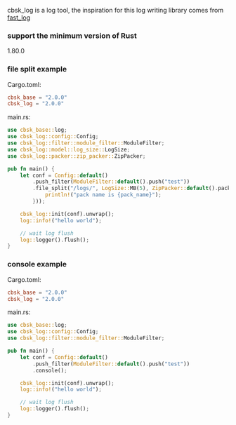 cbsk_log is a log tool, the inspiration for this log writing library comes
from [fast_log](https://crates.io/crates/fast_log)

### support the minimum version of Rust

1.80.0

### file split example

Cargo.toml:

```toml
cbsk_base = "2.0.0"
cbsk_log = "2.0.0"
```

main.rs:

```rust
use cbsk_base::log;
use cbsk_log::config::Config;
use cbsk_log::filter::module_filter::ModuleFilter;
use cbsk_log::model::log_size::LogSize;
use cbsk_log::packer::zip_packer::ZipPacker;

pub fn main() {
    let conf = Config::default()
        .push_filter(ModuleFilter::default().push("test"))
        .file_split("/logs/", LogSize::MB(5), ZipPacker::default().pack_end(|pack_name| {
            println!("pack name is {pack_name}");
        }));

    cbsk_log::init(conf).unwrap();
    log::info!("hello world");

    // wait log flush
    log::logger().flush();
}
```

### console example

Cargo.toml:

```toml
cbsk_base = "2.0.0"
cbsk_log = "2.0.0"
```

main.rs:

```rust
use cbsk_base::log;
use cbsk_log::config::Config;
use cbsk_log::filter::module_filter::ModuleFilter;

pub fn main() {
    let conf = Config::default()
        .push_filter(ModuleFilter::default().push("test"))
        .console();

    cbsk_log::init(conf).unwrap();
    log::info!("hello world");

    // wait log flush
    log::logger().flush();
}
```